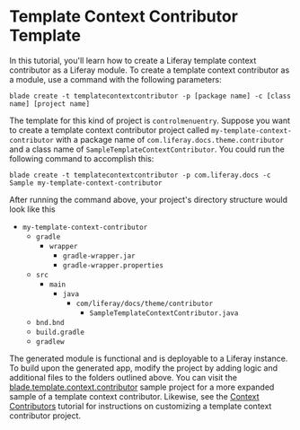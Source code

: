 # Template Context Contributor Template [](id=template-context-contributor-template)

In this tutorial, you'll learn how to create a Liferay template context
contributor as a Liferay module. To create a template context contributor as a
module, use a command with the following parameters: 

    blade create -t templatecontextcontributor -p [package name] -c [class name] [project name]

The template for this kind of project is `controlmenuentry`. Suppose you want to
create a template context contributor project called
`my-template-context-contributor` with a package name of
`com.liferay.docs.theme.contributor` and a class name of
`SampleTemplateContextContributor`. You could run the following command to
accomplish this:

    blade create -t templatecontextcontributor -p com.liferay.docs -c Sample my-template-context-contributor

After running the command above, your project's directory structure would look
like this

- `my-template-context-contributor`
    - `gradle`
        - `wrapper`
            - `gradle-wrapper.jar`
            - `gradle-wrapper.properties`
    - `src`
        - `main`
            - `java`
                - `com/liferay/docs/theme/contributor`
                    - `SampleTemplateContextContributor.java`
    - `bnd.bnd`
    - `build.gradle`
    - `gradlew`

The generated module is functional and is deployable to a Liferay instance. To
build upon the generated app, modify the project by adding logic and additional
files to the folders outlined above. You can visit the
[blade.template.context.contributor](https://github.com/liferay/liferay-blade-samples/tree/master/liferay-gradle/blade.template.context.contributor)
sample project for a more expanded sample of a template context contributor.
Likewise, see the
[Context Contributors](/develop/tutorials/-/knowledge_base/7-0/context-contributors)
tutorial for instructions on customizing a template context contributor project.
